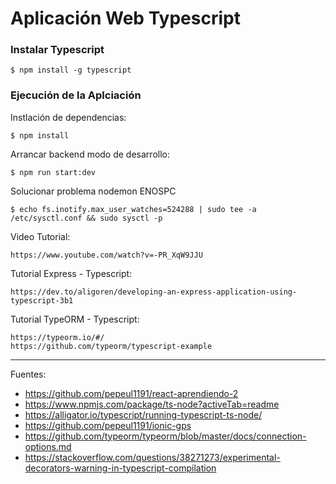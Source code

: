# Aplicación Web Typescript

### Instalar Typescript

    $ npm install -g typescript

### Ejecución de la Aplciación

Instlación de dependencias:

    $ npm install

Arrancar backend modo de desarrollo:

    $ npm run start:dev

Solucionar problema nodemon ENOSPC

    $ echo fs.inotify.max_user_watches=524288 | sudo tee -a /etc/sysctl.conf && sudo sysctl -p

Video Tutorial:

    https://www.youtube.com/watch?v=-PR_XqW9JJU

Tutorial Express - Typescript:

    https://dev.to/aligoren/developing-an-express-application-using-typescript-3b1

Tutorial TypeORM - Typescript:

    https://typeorm.io/#/
    https://github.com/typeorm/typescript-example

---

Fuentes:

+ https://github.com/pepeul1191/react-aprendiendo-2
+ https://www.npmjs.com/package/ts-node?activeTab=readme
+ https://alligator.io/typescript/running-typescript-ts-node/
+ https://github.com/pepeul1191/ionic-gps
+ https://github.com/typeorm/typeorm/blob/master/docs/connection-options.md
+ https://stackoverflow.com/questions/38271273/experimental-decorators-warning-in-typescript-compilation
